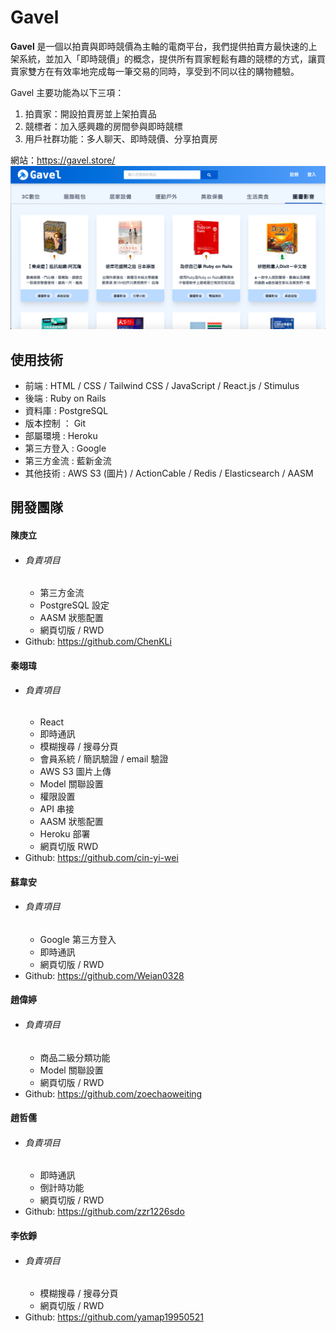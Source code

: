 # Gavel

**Gavel** 是一個以拍賣與即時競價為主軸的電商平台，我們提供拍賣方最快速的上架系統，並加入「即時競價」的概念，提供所有買家輕鬆有趣的競標的方式，讓買賣家雙方在有效率地完成每一筆交易的同時，享受到不同以往的購物體驗。

Gavel 主要功能為以下三項：

1. 拍賣家：開設拍賣房並上架拍賣品
2. 競標者：加入感興趣的房間參與即時競標
3. 用戶社群功能：多人聊天、即時競價、分享拍賣房

網站：https://gavel.store/
![](/app/assets/images/website.png)

## 使用技術

- 前端 : HTML / CSS / Tailwind CSS / JavaScript / React.js / Stimulus
- 後端 : Ruby on Rails
- 資料庫 : PostgreSQL
- 版本控制 ： Git
- 部屬環境 : Heroku
- 第三方登入 : Google
- 第三方金流 : 藍新金流
- 其他技術 : AWS S3 (圖片) / ActionCable / Redis / Elasticsearch / AASM

## 開發團隊

#### 陳庚立

- ###### 負責項目
  - 第三方金流
  - PostgreSQL 設定
  - AASM 狀態配置
  - 網頁切版 / RWD
- Github: https://github.com/ChenKLi

#### 秦翊瑋

- ###### 負責項目
  - React
  - 即時通訊
  - 模糊搜尋 / 搜尋分頁
  - 會員系統 / 簡訊驗證 / email 驗證
  - AWS S3 圖片上傳
  - Model 關聯設置
  - 權限設置
  - API 串接
  - AASM 狀態配置
  - Heroku 部署
  - 網頁切版 RWD
- Github: https://github.com/cin-yi-wei

#### 蘇韋安

- ###### 負責項目
  - Google 第三方登入
  - 即時通訊
  - 網頁切版 / RWD
- Github: https://github.com/Weian0328

#### 趙偉婷

- ###### 負責項目
  - 商品二級分類功能
  - Model 關聯設置
  - 網頁切版 / RWD
- Github: https://github.com/zoechaoweiting

#### 趙哲儒

- ###### 負責項目
  - 即時通訊
  - 倒計時功能
  - 網頁切版 / RWD
- Github: https://github.com/zzr1226sdo

#### 李依錚

- ###### 負責項目
  - 模糊搜尋 / 搜尋分頁
  - 網頁切版 / RWD
- Github: https://github.com/yamap19950521
